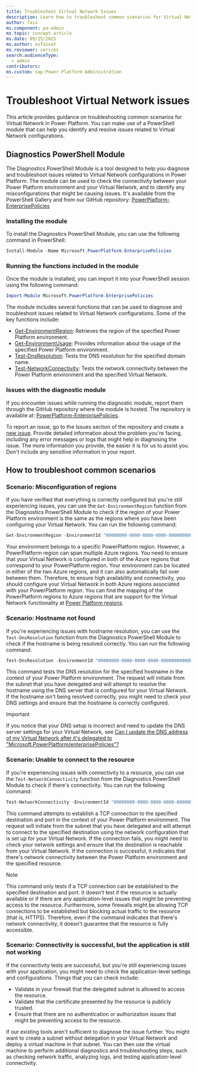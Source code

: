 ```yaml
---
title: Troubleshoot Virtual Network Issues
description: Learn how to troubleshoot common scenarios for Virtual Network in Microsoft Power Platform.
author: faix
ms.component: pa-admin
ms.topic: concept-article
ms.date: 09/15/2025
ms.author: osfaixat
ms.reviewer: sericks
search.audienceType: 
  - admin
contributors:
ms.custom: sap:Power Platform Administration
---
```

# Troubleshoot Virtual Network issues

This article provides guidance on troubleshooting common scenarios for Virtual Network in Power Platform. You can make use of a PowerShell module that can help you identify and resolve issues related to Virtual Network configurations.

## Diagnostics PowerShell Module

The Diagnostics PowerShell Module is a tool designed to help you diagnose and troubleshoot issues related to Virtual Network configurations in Power Platform. The module can be used to check the connectivity between your Power Platform environment and your Virtual Network, and to identify any misconfigurations that might be causing issues. It's available from the PowerShell Gallery and from our GitHub repository: [PowerPlatform-EnterprisePolicies](https://github.com/microsoft/PowerPlatform-EnterprisePolicies)

### Installing the module

To install the Diagnostics PowerShell Module, you can use the following command in PowerShell:

```powershell
Install-Module -Name Microsoft.PowerPlatform.EnterprisePolicies
```

### Running the functions included in the module

Once the module is installed, you can import it into your PowerShell session using the following command:

```powershell
Import-Module Microsoft.PowerPlatform.EnterprisePolicies
```

The module includes several functions that can be used to diagnose and troubleshoot issues related to Virtual Network configurations. Some of the key functions include:

- [Get-EnvironmentRegion](https://github.com/microsoft/PowerPlatform-EnterprisePolicies/blob/main/docs/en-US/Microsoft.PowerPlatform.EnterprisePolicies/Get-EnvironmentRegion.md): Retrieves the region of the specified Power Platform environment.
- [Get-EnvironmentUsage](https://github.com/microsoft/PowerPlatform-EnterprisePolicies/blob/main/docs/en-US/Microsoft.PowerPlatform.EnterprisePolicies/Get-EnvironmentUsage.md): Provides information about the usage of the specified Power Platform environment.
- [Test-DnsResolution](https://github.com/microsoft/PowerPlatform-EnterprisePolicies/blob/main/docs/en-US/Microsoft.PowerPlatform.EnterprisePolicies/Test-DnsResolution.md): Tests the DNS resolution for the specified domain name.
- [Test-NetworkConnectivity](https://github.com/microsoft/PowerPlatform-EnterprisePolicies/blob/main/docs/en-US/Microsoft.PowerPlatform.EnterprisePolicies/Test-NetworkConnectivity.md): Tests the network connectivity between the Power Platform environment and the specified Virtual Network.

### Issues with the diagnostic module

If you encounter issues while running the diagnostic module, report them through the GitHub repository where the module is hosted. The repository is available at: [PowerPlatform-EnterprisePolicies](https://github.com/microsoft/PowerPlatform-EnterprisePolicies).

To report an issue, go to the Issues section of the repository and create a [new issue](https://github.com/microsoft/PowerPlatform-EnterprisePolicies/issues/new). Provide detailed information about the problem you're facing, including any error messages or logs that might help in diagnosing the issue. The more information you provide, the easier it is for us to assist you. Don't include any sensitive information in your report.

## How to troubleshoot common scenarios

### Scenario: Misconfiguration of regions

If you have verified that everything is correctly configured but you're still experiencing issues, you can use the `Get-EnvironmentRegion` function from the Diagnostics PowerShell Module to check if the region of your Power Platform environment is the same as the regions where you have been configuring your Virtual Network. You can run the following command:

```powershell
Get-EnvironmentRegion -EnvironmentId "00000000-0000-0000-0000-000000000000"
```

Your environment belongs to a specific PowerPlatform region. However, a PowerPlatform region can span multiple Azure regions. You need to ensure that your Virtual Network is configured in both of the Azure regions that correspond to your PowerPlatform region. Your environment can be located in either of the two Azure regions, and it can also automatically fail over between them. Therefore, to ensure high availability and connectivity, you should configure your Virtual Network in both Azure regions associated with your PowerPlatform region. You can find the mapping of the PowerPlatform regions to Azure regions that are support for the Virtual Network functionality at [Power Platform regions](/power-platform/admin/vnet-support-overview#supported-regions).

### Scenario: Hostname not found

If you're experiencing issues with hostname resolution, you can use the `Test-DnsResolution` function from the Diagnostics PowerShell Module to check if the hostname is being resolved correctly. You can run the following command:

```powershell
Test-DnsResolution -EnvironmentId "00000000-0000-0000-0000-000000000000" -HostName "microsoft.com"
```

This command tests the DNS resolution for the specified hostname in the context of your Power Platform environment. The request will initiate from the subnet that you have delegated and will attempt to resolve the hostname using the DNS server that is configured for your Virtual Network. If the hostname isn't being resolved correctly, you might need to check your DNS settings and ensure that the hostname is correctly configured.

> [!IMPORTANT]
> If you notice that your DNS setup is incorrect and need to update the DNS server settings for your Virtual Network, see [Can I update the DNS address of my Virtual Network after it's delegated to "Microsoft.PowerPlatform/enterprisePolicies"?](/power-platform/admin/vnet-support-overview#can-i-update-the-dns-address-of-my-virtual-network-after-its-delegated-to-microsoftpowerplatformenterprisepolicies)

### Scenario: Unable to connect to the resource

If you're experiencing issues with connectivity to a resource, you can use the `Test-NetworkConnectivity` function from the Diagnostics PowerShell Module to check if there's connectivity. You can run the following command:

```powershell
Test-NetworkConnectivity -EnvironmentId "00000000-0000-0000-0000-000000000000" -Destination "unknowndb.database.windows.net" -Port 1433
```

This command attempts to establish a TCP connection to the specified destination and port in the context of your Power Platform environment. The request will initiate from the subnet that you have delegated and will attempt to connect to the specified destination using the network configuration that is set up for your Virtual Network. If the connection fails, you might need to check your network settings and ensure that the destination is reachable from your Virtual Network. If the connection is successful, it indicates that there's network connectivity between the Power Platform environment and the specified resource.

> [!NOTE]
> This command only tests if a TCP connection can be established to the specified destination and port. It doesn't test if the resource is actually available or if there are any application-level issues that might be preventing access to the resource.
> Furthermore, some firewalls might be allowing TCP connections to be established but blocking actual traffic to the resource (that is, HTTPS). Therefore, even if the command indicates that there's network connectivity, it doesn't guarantee that the resource is fully accessible.

### Scenario: Connectivity is successful, but the application is still not working

If the connectivity tests are successful, but you're still experiencing issues with your application, you might need to check the application-level settings and configurations. Things that you can check include:

- Validate in your firewall that the delegated subnet is allowed to access the resource.
- Validate that the certificate presented by the resource is publicly trusted.
- Ensure that there are no authentication or authorization issues that might be preventing access to the resource.

If our existing tools aren't sufficient to diagnose the issue further. You might want to create a subnet without delegation in your Virtual Network and deploy a virtual machine in that subnet. You can then use the virtual machine to perform additional diagnostics and troubleshooting steps, such as checking network traffic, analyzing logs, and testing application-level connectivity.
